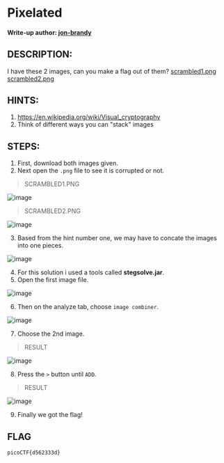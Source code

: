 # Pixelated
#### Write-up author: [jon-brandy](https://github.com/jon-brandy)
## DESCRIPTION:
I have these 2 images, can you make a flag out of them? 
[scrambled1.png](https://github.com/jon-brandy/CTF-WRITE-UP/blob/89d64a98268824fc46fa3cdbea0bf3389d660d60/Asset/Pixelated/scrambled1.png) [scrambled2.png](https://github.com/jon-brandy/CTF-WRITE-UP/blob/89d64a98268824fc46fa3cdbea0bf3389d660d60/Asset/Pixelated/scrambled2.png)
## HINTS:
1. https://en.wikipedia.org/wiki/Visual_cryptography
2. Think of different ways you can "stack" images
## STEPS:
1. First, download both images given.
2. Next open the `.png` file to see it is corrupted or not.

> SCRAMBLED1.PNG

![image](https://user-images.githubusercontent.com/70703371/187844734-53a40f9e-8f2d-4f87-a945-ae395faea5fe.png)

> SCRAMBLED2.PNG

![image](https://user-images.githubusercontent.com/70703371/187844684-b078c7da-80dc-40ca-bfdc-ac895a0483c9.png)

3. Based from the hint number one, we may have to concate the images into one pieces.

![image](https://user-images.githubusercontent.com/70703371/187845038-03650698-651f-470d-8aaf-e5463fa1b90f.png)

4. For this solution i used a tools called **stegsolve.jar**.
5. Open the first image file.

![image](https://user-images.githubusercontent.com/70703371/187845545-298250fb-ff8a-49b9-8f1a-82fca668c2b2.png)

6. Then on the analyze tab, choose `image combiner`.

![image](https://user-images.githubusercontent.com/70703371/187845640-7923ab8f-6e30-4dc5-89a0-712db8ba2a03.png)

7. Choose the 2nd image.

> RESULT

![image](https://user-images.githubusercontent.com/70703371/187845727-9119e246-0b8e-4e95-ae4d-1b71cdfdbe90.png)

8. Press the `>` button until `ADD`.

> RESULT

![image](https://user-images.githubusercontent.com/70703371/187845891-1a9f97a2-d47d-45a5-8f80-9c0818d3b7be.png)

9. Finally we got the flag!

## FLAG

```
picoCTF{d562333d}
```
